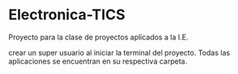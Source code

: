 # Electronica-TICS
Proyecto para la clase de proyectos aplicados a la I.E.

crear un super usuario al iniciar la terminal del proyecto. 
Todas las aplicaciones se encuentran en su respectiva carpeta. 
